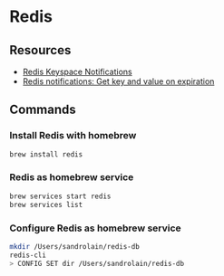 # Redis

## Resources
- [Redis Keyspace Notifications](https://redis.io/topics/notifications)
- [Redis notifications: Get key and value on expiration](https://stackoverflow.com/questions/18328058/redis-notifications-get-key-and-value-on-expiration)

## Commands

### Install Redis with homebrew

```sh
brew install redis
```

### Redis as homebrew service

```sh
brew services start redis
brew services list
```

### Configure Redis as homebrew service

```sh
mkdir /Users/sandrolain/redis-db
redis-cli
> CONFIG SET dir /Users/sandrolain/redis-db
```